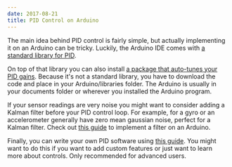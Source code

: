 ```yaml
---
date: 2017-08-21
title: PID Control on Arduino
---
```

The main idea behind PID control is fairly simple, but actually implementing it on an Arduino can be tricky. Luckily, the Arduino IDE comes with [a standard library for PID](http://playground.arduino.cc/Code/PIDLibrary).

On top of that library you can also install [a package that auto-tunes your PID gains](http://playground.arduino.cc/Code/PIDAutotuneLibrary). Because it's not a standard library, you have to download the code and place in your Arduino/libraries folder. The Arduino is usually in your documents folder or wherever you installed the Arduino program.

If your sensor readings are very noise you might want to consider adding a Kalman filter before your PID control loop. For example, for a gyro or an accelerometer generally have zero mean gaussian noise, perfect for a Kalman filter. Check out [this guide](http://forum.arduino.cc/index.php?topic=58048.0) to implement a filter on an Arduino.

Finally, you can write your own PID software using [this guide](http://brettbeauregard.com/blog/2011/04/improving-the-beginners-pid-introduction/). You might want to do this if you want to add custom features or just want to learn more about controls. Only recommended for advanced users.
